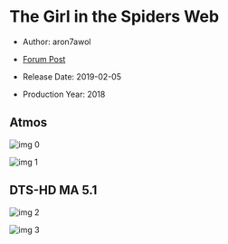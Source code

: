 # The Girl in the Spiders Web

* Author: aron7awol

* [Forum Post](https://www.avsforum.com/threads/bass-eq-for-filtered-movies.2995212/post-57519750)

* Release Date: 2019-02-05
* Production Year: 2018

## Atmos

![img 0](https://i.imgur.com/ZX0N5zH.jpg)

![img 1](https://i.imgur.com/nJsQKFT.jpg)

## DTS-HD MA 5.1

![img 2](https://i.imgur.com/pQUmZdk.jpg)

![img 3](https://i.imgur.com/vvQOBuw.jpg)

